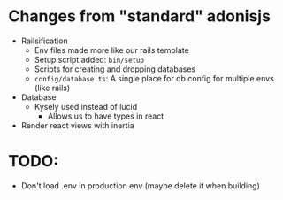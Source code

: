 # Changes from "standard" adonisjs

- Railsification
  - Env files made more like our rails template
  - Setup script added: `bin/setup`
  - Scripts for creating and dropping databases
  - `config/database.ts`: A single place for db config for multiple envs (like rails)
- Database
  - Kysely used instead of lucid
    - Allows us to have types in react
- Render react views with inertia

# TODO:
- Don't load .env in production env (maybe delete it when building)
